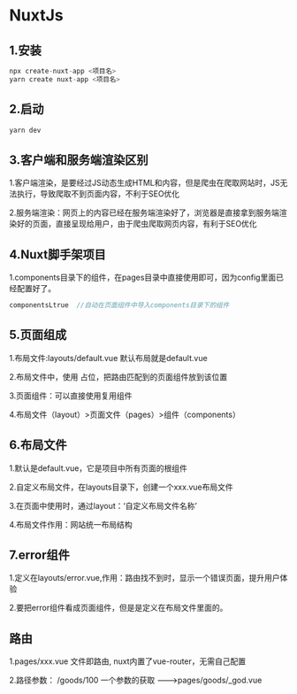 # NuxtJs

## 1.安装

```javascript
npx create-nuxt-app <项目名>   
yarn create nuxt-app <项目名>
```

## 2.启动

```javascript
yarn dev
```

## 3.客户端和服务端渲染区别

1.客户端渲染，是要经过JS动态生成HTML和内容，但是爬虫在爬取网站时，JS无法执行，导致爬取不到页面内容，不利于SEO优化

2.服务端渲染：网页上的内容已经在服务端渲染好了，浏览器是直接拿到服务端渲染好的页面，直接呈现给用户，由于爬虫爬取网页内容，有利于SEO优化

## 4.Nuxt脚手架项目

1.components目录下的组件，在pages目录中直接使用即可，因为config里面已经配置好了。

```javascript
componentsLtrue  //自动在页面组件中导入components目录下的组件
```

## 5.页面组成

1.布局文件:layouts/default.vue 默认布局就是default.vue

2.布局文件中，使用<Nuxt/> 占位，把路由匹配到的页面组件放到该位置

3.页面组件：可以直接使用复用组件

4.布局文件（layout）>页面文件（pages）>组件（components）

## 6.布局文件

1.默认是default.vue，它是项目中所有页面的根组件

2.自定义布局文件，在layouts目录下，创建一个xxx.vue布局文件

3.在页面中使用时，通过layout：‘自定义布局文件名称’

4.布局文件作用：网站统一布局结构

## 7.error组件

1.定义在layouts/error.vue,作用：路由找不到时，显示一个错误页面，提升用户体验

2.要把error组件看成页面组件，但是是定义在布局文件里面的。

 ## 路由

1.pages/xxx.vue  文件即路由,  nuxt内置了vue-router，无需自己配置

2.路径参数： /goods/100  一个参数的获取 --->pages/goods/_god.vue